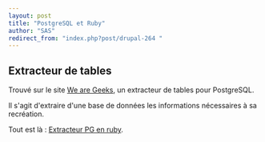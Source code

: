 ```yaml
---
layout: post
title: "PostgreSQL et Ruby"
author: "SAS"
redirect_from: "index.php?post/drupal-264 "
---
```





<!--more-->


<h2>Extracteur de tables</h2>

<p>Trouvé sur le site <a href="http://www.geekz.fr"> We are Geeks</a>, un extracteur de tables pour PostgreSQL.</p>

<p>Il s'agit d'extraire d'une base de données les informations nécessaires à sa recréation.</p>

<p>Tout est là&nbsp;: <a href="http://www.geekz.fr/Extracteur-de-tables-postgresql">Extracteur PG en ruby</a>.</p>
